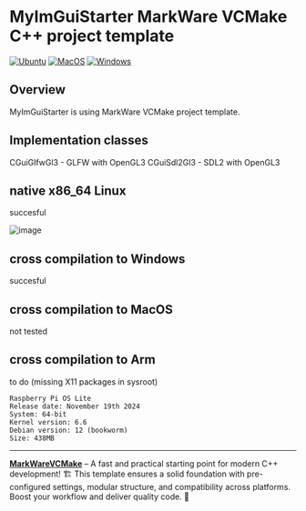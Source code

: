 # MyImGuiStarter MarkWare VCMake C++ project template

[![Ubuntu](https://github.com/tomasmark79/MWImGuiStarter/actions/workflows/ubuntu.yml/badge.svg)](https://github.com/tomasmark79/MWImGuiStarter/actions/workflows/ubuntu.yml)
[![MacOS](https://github.com/tomasmark79/MWImGuiStarter/actions/workflows/macos.yml/badge.svg)](https://github.com/tomasmark79/MWImGuiStarter/actions/workflows/macos.yml)
[![Windows](https://github.com/tomasmark79/MWImGuiStarter/actions/workflows/windows.yml/badge.svg)](https://github.com/tomasmark79/MWImGuiStarter/actions/workflows/windows.yml)  

## Overview

MyImGuiStarter is using MarkWare VCMake project template.  

## Implementation classes

CGuiGlfwGl3 - GLFW with OpenGL3
CGuiSdl2Gl3 - SDL2 with OpenGL3

## native x86_64 Linux

succesful

![image](https://github.com/user-attachments/assets/1aa21ce0-8cb9-458a-9c64-c780c80b109e)

## cross compilation to Windows

succesful

## cross compilation to MacOS

not tested

## cross compilation to Arm

to do (missing X11 packages in sysroot)

```
Raspberry Pi OS Lite
Release date: November 19th 2024
System: 64-bit
Kernel version: 6.6
Debian version: 12 (bookworm)
Size: 438MB
```

---

**[MarkWareVCMake](https://github.com/tomasmark79/MarkWareVCMake)** – A fast and practical starting point for modern C++ development! 🏗️ This template ensures a solid foundation with pre-configured settings, modular structure, and compatibility across platforms. Boost your workflow and deliver quality code. 🌈


